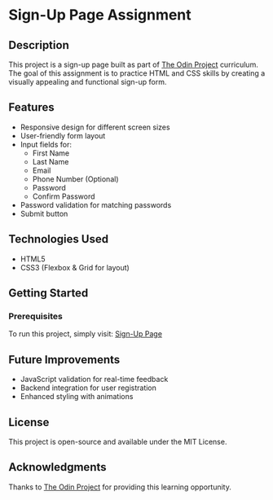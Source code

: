 # Sign-Up Page Assignment

## Description
This project is a sign-up page built as part of [The Odin Project](https://www.theodinproject.com/) curriculum. The goal of this assignment is to practice HTML and CSS skills by creating a visually appealing and functional sign-up form.

## Features
- Responsive design for different screen sizes
- User-friendly form layout
- Input fields for:
  - First Name
  - Last Name
  - Email
  - Phone Number (Optional)
  - Password
  - Confirm Password
- Password validation for matching passwords
- Submit button

## Technologies Used
- HTML5
- CSS3 (Flexbox & Grid for layout)

## Getting Started
### Prerequisites
To run this project, simply visit:
[Sign-Up Page](https://mishoshup.github.io/Sign-up-Form/)

## Future Improvements
- JavaScript validation for real-time feedback
- Backend integration for user registration
- Enhanced styling with animations

## License
This project is open-source and available under the MIT License.

## Acknowledgments
Thanks to [The Odin Project](https://www.theodinproject.com/) for providing this learning opportunity.

